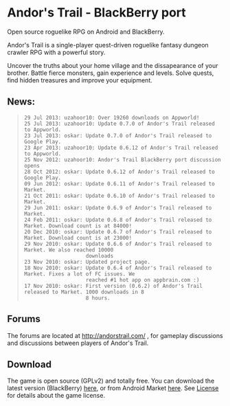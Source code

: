 # Andor's Trail - BlackBerry port

Open source roguelike RPG on Android and BlackBerry.

Andor's Trail is a single-player quest-driven roguelike fantasy dungeon crawler RPG with a powerful story.

Uncover the truths about your home village and the dissapearance of your brother. Battle fierce monsters, gain experience and levels. Solve quests, find hidden treasures and improve your equipment.

## News:

>     29 Jul 2013: uzahoor10: Over 19260 downloads on Appworld!
>     25 Jul 2013: uzahoor10: Update 0.7.0 of Andor's Trail released to Appworld.
>     23 Jul 2013: oskar: Update 0.7.0 of Andor's Trail released to Google Play.
>     23 Apr 2013: uzahoor10: Update 0.6.12 of Andor's Trail released to Appworld.
>     25 Nov 2012: uzahoor10: Andor's Trail BlackBerry port discussion opens
>     28 Oct 2012: oskar: Update 0.6.12 of Andor's Trail released to Google Play.
>     09 Jun 2012: oskar: Update 0.6.11 of Andor's Trail released to Market.
>     21 Oct 2011: oskar: Update 0.6.10 of Andor's Trail released to Market.
>     29 Jun 2011: oskar: Update 0.6.9 of Andor's Trail released to Market.
>     24 Feb 2011: oskar: Update 0.6.8 of Andor's Trail released to Market. Download count is at 84000!
>     20 Dec 2010: oskar: Update 0.6.7 of Andor's Trail released to Market. Download count is at 23000!
>     29 Nov 2010: oskar: Update 0.6.6 of Andor's Trail released to Market. We also reached 10000   
>                         downloads
>     23 Nov 2010: oskar: Updated project page.
>     18 Nov 2010: oskar: Update 0.6.4 of Andor's Trail released to Market. Fixes a lot of FC issues. We
>                         reached #1 hot app on appbrain.com :) 
>     17 Nov 2010: oskar: First version (0.6.2) of Andor's Trail released to Market. 1000 downloads in 8
>                         8 hours. 

## Forums

The forums are located at http://andorstrail.com/ , for gameplay discussions and discussions between players of Andor's Trail. 

## Download

The game is open source (GPLv2) and totally free. You can download the latest version (BlackBerry) [here](appworld.blackberry.com/webstore/content/19996368/?lang=en), or from Android Market [here](https://play.google.com/store/apps/details?id=com.gpl.rpg.AndorsTrail). See [License](http://code.google.com/p/andors-trail/wiki/License) for details about the game license. 
